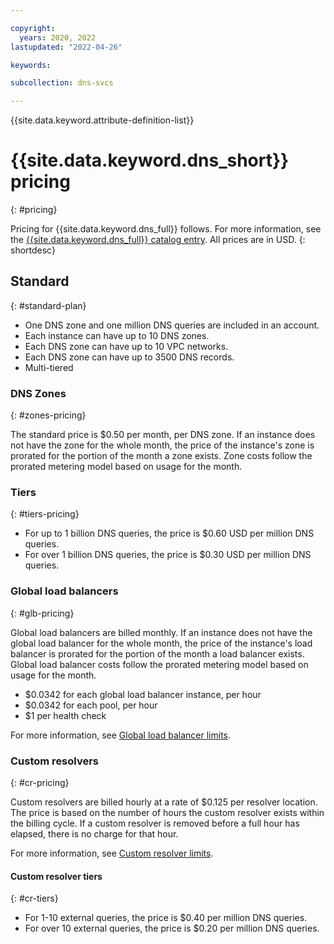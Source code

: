 ```yaml
---

copyright:
  years: 2020, 2022
lastupdated: "2022-04-26"

keywords: 

subcollection: dns-svcs

---
```


{{site.data.keyword.attribute-definition-list}}

# {{site.data.keyword.dns_short}} pricing
{: #pricing}

Pricing for {{site.data.keyword.dns_full}} follows. For more information, see the [{{site.data.keyword.dns_full}} catalog entry](/catalog/services/dns-services). All prices are in USD.
{: shortdesc}

## Standard
{: #standard-plan}

* One DNS zone and one million DNS queries are included in an account.
* Each instance can have up to 10 DNS zones.
* Each DNS zone can have up to 10 VPC networks.
* Each DNS zone can have up to 3500 DNS records.
* Multi-tiered

### DNS Zones
{: #zones-pricing}

The standard price is $0.50 per month, per DNS zone. If an instance does not have the zone for the whole month, the price of the instance's zone is prorated for the portion of the month a zone exists. Zone costs follow the prorated metering model based on usage for the month.

### Tiers
{: #tiers-pricing}

* For up to 1 billion DNS queries, the price is $0.60 USD per million DNS queries.
* For over 1 billion DNS queries, the price is $0.30 USD per million DNS queries.

### Global load balancers
{: #glb-pricing}

Global load balancers are billed monthly. If an instance does not have the global load balancer for the whole month, the price of the instance's load balancer is prorated for the portion of the month a load balancer exists. Global load balancer costs follow the prorated metering model based on usage for the month. 

* $0.0342 for each global load balancer instance, per hour
* $0.0342 for each pool, per hour 
* $1 per health check

For more information, see [Global load balancer limits](/docs/dns-svcs?topic=dns-svcs-global-load-balancers#glb-ki).

### Custom resolvers
{: #cr-pricing}

Custom resolvers are billed hourly at a rate of $0.125 per resolver location. The price is based on the number of hours the custom resolver exists within the billing cycle. If a custom resolver is removed before a full hour has elapsed, there is no charge for that hour. 

For more information, see [Custom resolver limits](/docs/dns-svcs?topic=dns-svcs-custom-resolver#cr-limits).

#### Custom resolver tiers
{: #cr-tiers}

* For 1-10 external queries, the price is $0.40 per million DNS queries.
* For over 10 external queries, the price is $0.20 per million DNS queries.
